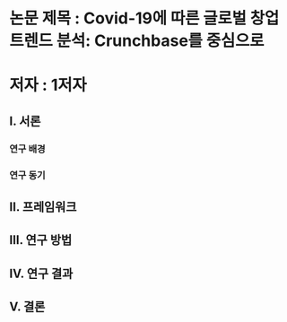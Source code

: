 # 논문 제목 : Covid-19에 따른 글로벌 창업 트렌드 분석: Crunchbase를 중심으로
# 저자 : 1저자

## Ⅰ. 서론




### 연구 배경

### 연구 동기

## Ⅱ. 프레임워크

## Ⅲ. 연구 방법

## Ⅳ. 연구 결과

## Ⅴ. 결론
